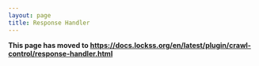```yaml
---
layout: page
title: Response Handler
---
```


**This page has moved to <https://docs.lockss.org/en/latest/plugin/crawl-control/response-handler.html>**
